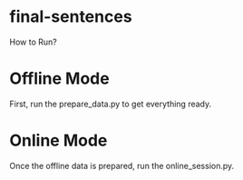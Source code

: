 # final-sentences

How to Run?

# Offline Mode
First, run the prepare_data.py to get everything ready.

# Online Mode
Once the offline data is prepared, run the online_session.py.
